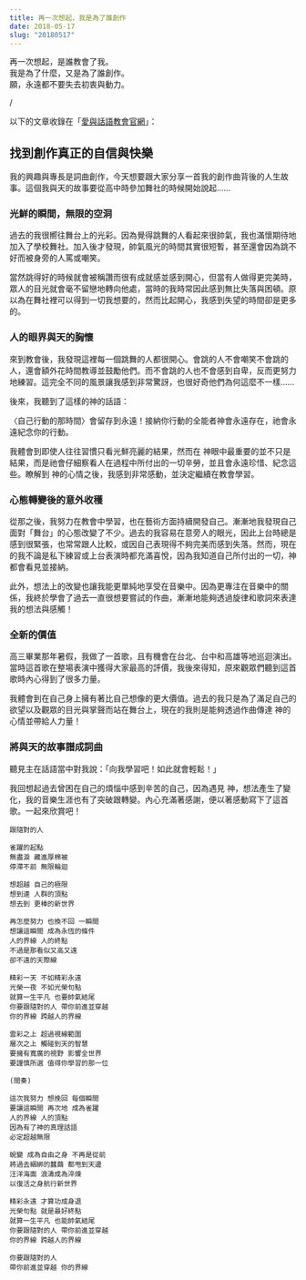 ```yaml
---
title: 再一次想起，我是為了誰創作
date: 2018-05-17
slug: "20180517"
---
```


再一次想起，是誰教會了我。\
我是為了什麼，又是為了誰創作。\
願，永遠都不要失去初衷與動力。

/

以下的文章收錄在「[愛與話語教會官網](https://www.loveandword.tw/testimony/8)」：

## 找到創作真正的自信與快樂

我的興趣與專長是詞曲創作，今天想要跟大家分享一首我的創作曲背後的人生故事。這個我與天的故事要從高中時參加舞社的時候開始說起……

### 光鮮的瞬間，無限的空洞

過去的我很嚮往舞台上的光彩。因為覺得跳舞的人看起來很帥氣，我也滿懷期待地加入了學校舞社。加入後才發現，帥氣風光的時間其實很短暫，甚至還會因為跳不好而被身旁的人罵或嘲笑。

當然跳得好的時候就會被稱讚而很有成就感並感到開心，但當有人做得更完美時，眾人的目光就會毫不留戀地轉向他處，當時的我時常因此感到無比失落與困頓。原以為在舞社裡可以得到一切我想要的，然而比起開心，我感到失望的時間卻是更多的。

### 人的眼界與天的胸懷

來到教會後，我發現這裡每一個跳舞的人都很開心。會跳的人不會嘲笑不會跳的人，還會額外花時間教導並鼓勵他們。而不會跳的人也不會感到自卑，反而更努力地練習。這完全不同的風景讓我感到非常驚訝，也很好奇他們為何這麼不一樣……

後來，我聽到了這樣的神的話語：

〈自己行動的那時間〉會留存到永遠！接納你行動的全能者神會永遠存在，祂會永遠紀念你的行動。

我體會到即使人往往習慣只看光鮮亮麗的結果，然而在 神眼中最重要的並不只是結果，而是祂會仔細察看人在過程中所付出的一切辛勞，並且會永遠珍惜、紀念這些。瞭解到 神的心情之後，我感到非常感動，並決定繼續在教會學習。

### 心態轉變後的意外收穫

從那之後，我努力在教會中學習，也在藝術方面持續開發自己。漸漸地我發現自己面對「舞台」的心態改變了不少。過去的我容易在意旁人的眼光，因此上台時總是感到很緊張，也常常跟人比較，或因自己表現得不夠完美而感到失落。然而，現在的我不論是私下練習或上台表演時都充滿喜悅，因為我知道自己所付出的一切，神都會看見並接納。

此外，想法上的改變也讓我能更單純地享受在音樂中。因為更專注在音樂中的關係，我終於學會了過去一直很想要嘗試的作曲，漸漸地能夠透過旋律和歌詞來表達我的想法與感觸！

### 全新的價值

高三畢業那年暑假，我做了一首歌，且有機會在台北、台中和高雄等地巡迴演出。當時這首歌在整場表演中獲得大家最高的評價，我後來得知，原來觀眾們聽到這首歌時內心得到了很多力量。

我體會到在自己身上擁有著比自己想像的更大價值。過去的我只是為了滿足自己的欲望以及觀眾的目光與掌聲而站在舞台上，現在的我則是能夠透過作曲傳達 神的心情並帶給人力量！

### 將與天的故事譜成詞曲

聽見主在話語當中對我說：「向我學習吧！如此就會輕鬆！」

我回想起過去曾困在自己的煩惱中感到辛苦的自己，因為遇見 神，想法產生了變化，我的音樂生涯也有了突破跟轉變。內心充滿著感謝，便以著感動寫下了這首歌。一起來欣賞吧！

```
跟隨對的人

雀躍的起點
無盡淚 藏進厚棉被
停滯不前 無限輪迴

想超越 自己的極限
想到達 人群的頂點
想去到 更棒的新世界

再怎麼努力 也換不回 一瞬間
想讓這瞬間 成為永恆的條件
人的界線 人的終點
不過是那看似又高又遠
卻不遠的天際線

精彩一天 不如精彩永遠
光榮一夜 不如光榮句點
就算一生平凡 也要帥氣結尾
你要跟隨對的人 帶你前進並穿越
你的界線 跨越人的界線

雲彩之上 超過視線範圍
層次之上 觸碰到天的智慧
要擁有寬廣的視野 影響全世界
要謹慎所選 值得你學習的那一位

(間奏)

這次我努力 想挽回 每個瞬間
要讓這瞬間 再次地 成為雀躍
人的界線 人的頂點
因為有了神的真理話語
必定超越無限

蛻變 成為自由之身 不再是從前
將過去綑綁的蠶繭 都甩到天邊
汪洋海面 浪濤成為淬煉
以復活之身航行新世界

精彩永遠 才算功成身退
光榮句點 就是最好終點
就算一生平凡 也能帥氣結尾
你要跟隨對的人 帶你前進並穿越
你的界線 跨越人的界線

你要跟隨對的人
帶你前進並穿越 你的界線
```
